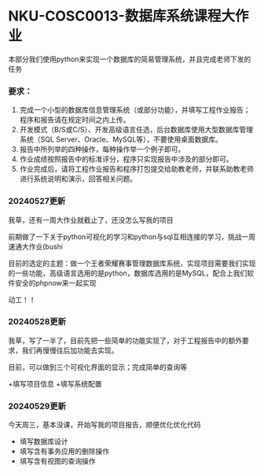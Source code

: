 # NKU-COSC0013-数据库系统课程大作业
本部分我们使用python来实现一个数据库的简易管理系统，并且完成老师下发的任务

### 要求：
1.	完成一个小型的数据库信息管理系统（或部分功能），并填写工程作业报告；程序和报告请在规定时间之内上传。
2.	开发模式（B/S或C/S）、开发高级语言任选，后台数据库使用大型数据库管理系统（SQL Server、Oracle、MySQL等），不要使用桌面数据库。
3.	报告中所列举的四种操作，每种操作举一个例子即可。
4.	作业成绩按照报告中的标准评分，程序只实现报告中涉及的部分即可。
5.	作业完成后，请将工程作业报告和程序打包提交给助教老师，并联系助教老师进行系统说明和演示，回答相关问题。

### 20240527更新
我草，还有一周大作业就截止了，还没怎么写我的项目

前期做了一下关于python可视化的学习和python与sql互相连接的学习，挑战一周速通大作业(bushi

目前的选定的主题：做一个王者荣耀赛事管理数据库系统，实现项目需要我们实现的一些功能，高级语言选用的是python，数据库选用的是MySQL，配合上我们软件安全的phpnow来一起实现

动工！！

### 20240528更新
我草，写了一半了，目前先把一些简单的功能实现了，对于工程报告中的额外要求，我们再慢慢往后加功能去实现。

目前，可以做到三个可视化界面的显示；完成简单的查询等

+填写项目信息
+填写系统配置

### 20240529更新
今天周三，基本没课，开始写我的项目报告，顺便优化优化代码

+ 填写数据库设计
+ 填写含有事务应用的删除操作
+ 填写含有视图的查询操作
